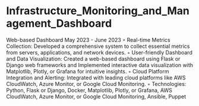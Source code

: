 # Infrastructure_Monitoring_and_Management_Dashboard

Web-based Dashboard May 2023 - June 2023
◦ Real-time Metrics Collection: Developed a comprehensive system to collect essential metrics from servers,
applications, and network devices.
◦ User-friendly Dashboard and Data Visualization: Created a web-based dashboard using Flask or Django web
frameworks and Implemented interactive data visualization with Matplotlib, Plotly, or Grafana for intuitive insights.
◦ Cloud Platform Integration and Alerting: Integrated with leading cloud platforms like AWS CloudWatch, Azure
Monitor, or Google Cloud Monitoring.
◦ Technologies: Python, Flask or Django, Docker, Matplotlib, Plotly, or Grafana, AWS CloudWatch, Azure
Monitor, or Google Cloud Monitoring, Ansible, Puppet
